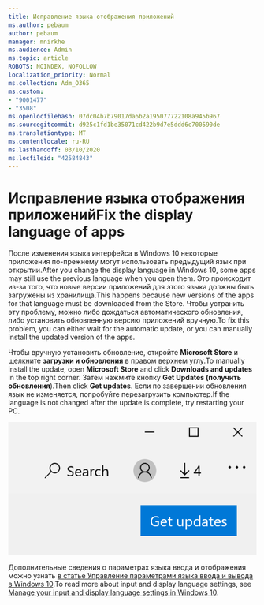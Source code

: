 ```yaml
---
title: Исправление языка отображения приложений
ms.author: pebaum
author: pebaum
manager: mnirkhe
ms.audience: Admin
ms.topic: article
ROBOTS: NOINDEX, NOFOLLOW
localization_priority: Normal
ms.collection: Adm_O365
ms.custom:
- "9001477"
- "3508"
ms.openlocfilehash: 07dc04b7b79017da6b2a195077722108a945b967
ms.sourcegitcommit: d925c1fd1be35071cd422b9d7e5ddd6c700590de
ms.translationtype: MT
ms.contentlocale: ru-RU
ms.lasthandoff: 03/10/2020
ms.locfileid: "42584843"
---
```

# <a name="fix-the-display-language-of-apps"></a><span data-ttu-id="1d323-102">Исправление языка отображения приложений</span><span class="sxs-lookup"><span data-stu-id="1d323-102">Fix the display language of apps</span></span>

<span data-ttu-id="1d323-103">После изменения языка интерфейса в Windows 10 некоторые приложения по-прежнему могут использовать предыдущий язык при открытии.</span><span class="sxs-lookup"><span data-stu-id="1d323-103">After you change the display language in Windows 10, some apps may still use the previous language when you open them.</span></span> <span data-ttu-id="1d323-104">Это происходит из-за того, что новые версии приложений для этого языка должны быть загружены из хранилища.</span><span class="sxs-lookup"><span data-stu-id="1d323-104">This happens because new versions of the apps for that language must be downloaded from the Store.</span></span> <span data-ttu-id="1d323-105">Чтобы устранить эту проблему, можно либо дождаться автоматического обновления, либо установить обновленную версию приложений вручную.</span><span class="sxs-lookup"><span data-stu-id="1d323-105">To fix this problem, you can either wait for the automatic update, or you can manually install the updated version of the apps.</span></span>

<span data-ttu-id="1d323-106">Чтобы вручную установить обновление, откройте **Microsoft Store** и щелкните **загрузки и обновления** в правом верхнем углу.</span><span class="sxs-lookup"><span data-stu-id="1d323-106">To manually install the update, open **Microsoft Store** and click **Downloads and updates** in the top right corner.</span></span> <span data-ttu-id="1d323-107">Затем нажмите кнопку **Get Updates (получить обновления**).</span><span class="sxs-lookup"><span data-stu-id="1d323-107">Then click **Get updates**.</span></span> <span data-ttu-id="1d323-108">Если по завершении обновления язык не изменяется, попробуйте перезагрузить компьютер.</span><span class="sxs-lookup"><span data-stu-id="1d323-108">If the language is not changed after the update is complete, try restarting your PC.</span></span>

![Получение обновлений.](media/get-updates.png)

<span data-ttu-id="1d323-110">Дополнительные сведения о параметрах языка ввода и отображения можно узнать [в статье Управление параметрами языка ввода и вывода в Windows 10](https://support.microsoft.com/help/4027670/windows-10-add-and-switch-input-and-display-language-preferences).</span><span class="sxs-lookup"><span data-stu-id="1d323-110">To read more about input and display language settings, see [Manage your input and display language settings in Windows 10](https://support.microsoft.com/help/4027670/windows-10-add-and-switch-input-and-display-language-preferences).</span></span>
